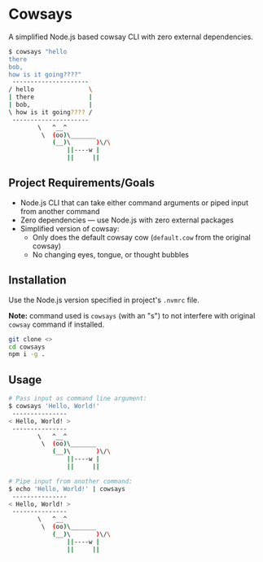 # Cowsays

A simplified Node.js based cowsay CLI with zero external dependencies.

```bash
$ cowsays "hello
there
bob,
how is it going????"
 ---------------------
/ hello               \
| there               |
| bob,                |
\ how is it going???? /
 ---------------------
        \   ^__^
         \  (oo)\_______
            (__)\       )\/\
                ||----w |
                ||     ||
```

## Project Requirements/Goals

* Node.js CLI that can take either command arguments or piped input from another command
* Zero dependencies — use Node.js with zero external packages
* Simplified version of cowsay:
  * Only does the default cowsay cow (`default.cow` from the original cowsay)
  * No changing eyes, tongue, or thought bubbles

## Installation

Use the Node.js version specified in project's `.nvmrc` file.

**Note:** command used is `cowsays` (with an "s") to not interfere with original `cowsay` command if installed.

```bash
git clone <>
cd cowsays
npm i -g .
```

## Usage

```bash
# Pass input as command line argument:
$ cowsays 'Hello, World!'
 ---------------
< Hello, World! >
 ---------------
        \   ^__^
         \  (oo)\_______
            (__)\       )\/\
                ||----w |
                ||     ||

# Pipe input from another command:
$ echo 'Hello, World!' | cowsays
 ---------------
< Hello, World! >
 ---------------
        \   ^__^
         \  (oo)\_______
            (__)\       )\/\
                ||----w |
                ||     ||
```
